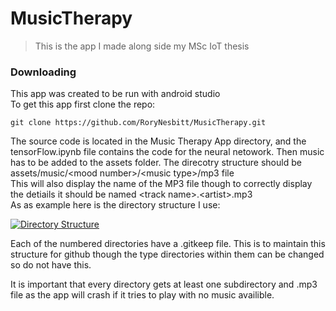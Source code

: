 # MusicTherapy
> This is the app I made along side my MSc IoT thesis

### Downloading
This app was created to be run with android studio  
To get this app first clone the repo:
```
git clone https://github.com/RoryNesbitt/MusicTherapy.git
```
The source code is located in the Music Therapy App directory, and the tensorFlow.ipynb file contains the code for the neural netowork.
Then music has to be added to the assets folder. The direcotry structure should be assets/music/\<mood number\>/\<music type\>/mp3 file  
This will also display the name of the MP3 file though to correctly display the detiails it should be named \<track name\>.\<artist\>.mp3  
As as example here is the directory structure I use:

[![Directory Structure](https://i.imgur.com/sIY5Jm3.png)]()

Each of the numbered directories have a .gitkeep file. This is to maintain this structure for github though the type directories within them can be changed so do not have this.

It is important that every directory gets at least one subdirectory and .mp3 file as the app will crash if it tries to play with no music availible.
